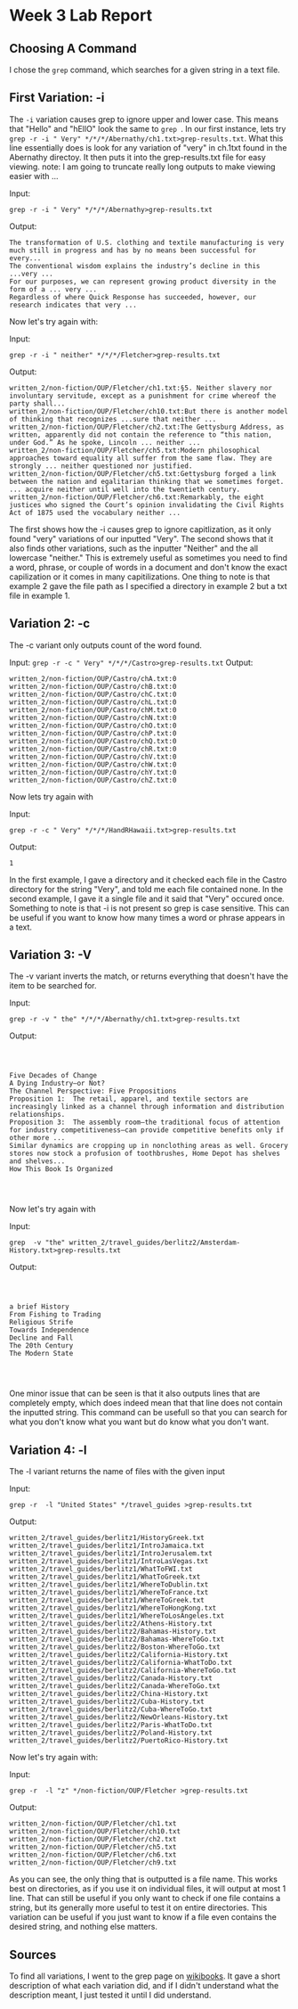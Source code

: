 # Week 3 Lab Report


## Choosing A Command
I chose the `grep` command, which searches for a given string in a text file. 


## First Variation: -i
 The `-i` variation causes grep to ignore upper and lower case. This means that "Hello" and "hEllO" look the same to `grep `.
 In our first instance, lets try `grep -r -i " Very" */*/*/Abernathy/ch1.txt>grep-results.txt`. What this line essentially does is look for any variation of "very" in ch.1txt found in the Abernathy directoy.
 It then puts it into the grep-results.txt file for easy viewing. 
 note: I am going to truncate really long outputs to make viewing easier with ...
 
 Input: 
 ```
 grep -r -i " Very" */*/*/Abernathy>grep-results.txt
 ```
 Output:
 ```
 The transformation of U.S. clothing and textile manufacturing is very much still in progress and has by no means been successful for every...
The conventional wisdom explains the industry’s decline in this ...very ...
For our purposes, we can represent growing product diversity in the form of a ... very ...
Regardless of where Quick Response has succeeded, however, our research indicates that very ...
```
 
Now let's try again with:

Input: 
```
grep -r -i " neither" */*/*/Fletcher>grep-results.txt
```
Output:
```
written_2/non-fiction/OUP/Fletcher/ch1.txt:§5. Neither slavery nor involuntary servitude, except as a punishment for crime whereof the party shall...
written_2/non-fiction/OUP/Fletcher/ch10.txt:But there is another model of thinking that recognizes ...sure that neither ...
written_2/non-fiction/OUP/Fletcher/ch2.txt:The Gettysburg Address, as written, apparently did not contain the reference to “this nation, under God.” As he spoke, Lincoln ... neither ...
written_2/non-fiction/OUP/Fletcher/ch5.txt:Modern philosophical approaches toward equality all suffer from the same flaw. They are strongly ... neither questioned nor justified.
written_2/non-fiction/OUP/Fletcher/ch5.txt:Gettysburg forged a link between the nation and egalitarian thinking that we sometimes forget. ... acquire neither until well into the twentieth century.
written_2/non-fiction/OUP/Fletcher/ch6.txt:Remarkably, the eight justices who signed the Court’s opinion invalidating the Civil Rights Act of 1875 used the vocabulary neither ...
```
The first shows how the -i causes grep to ignore capitlization, as it only found "very" variations of our inputted "Very". The second shows that it also finds other variations, such as the inputter "Neither" and the all lowercase "neither."
This is extremely useful as sometimes you need to find a word, phrase, or couple of words in a document and don't know the exact capilization or it comes in many capitilizations.
One thing to note is that example 2 gave the file path as I specified a directory in example 2 but a txt file in example 1.

## Variation 2: -c
The -c variant only outputs count of the word found.

 Input: `grep -r -c " Very" */*/*/Castro>grep-results.txt`
 Output:
 ```
 written_2/non-fiction/OUP/Castro/chA.txt:0
written_2/non-fiction/OUP/Castro/chB.txt:0
written_2/non-fiction/OUP/Castro/chC.txt:0
written_2/non-fiction/OUP/Castro/chL.txt:0
written_2/non-fiction/OUP/Castro/chM.txt:0
written_2/non-fiction/OUP/Castro/chN.txt:0
written_2/non-fiction/OUP/Castro/chO.txt:0
written_2/non-fiction/OUP/Castro/chP.txt:0
written_2/non-fiction/OUP/Castro/chQ.txt:0
written_2/non-fiction/OUP/Castro/chR.txt:0
written_2/non-fiction/OUP/Castro/chV.txt:0
written_2/non-fiction/OUP/Castro/chW.txt:0
written_2/non-fiction/OUP/Castro/chY.txt:0
written_2/non-fiction/OUP/Castro/chZ.txt:0
```
Now lets try again with 

 Input: 
 ```
 grep -r -c " Very" */*/*/HandRHawaii.txt>grep-results.txt
 ```
 Output:
 ```
 1
 ```
In the first example, I gave a directory and it checked each file in the Castro directory for the string "Very", and told me each file contained none. 
In the second example, I gave it a single file and it said that "Very" occured once. Something to note is that -i is not present so grep is case sensitive.
This can be useful if you want to know how many times a word or phrase appears in a text.

## Variation 3: -V
The -v variant inverts the match, or returns everything that doesn't have the item to be searched for.

Input: 
```
grep -r -v " the" */*/*/Abernathy/ch1.txt>grep-results.txt
```
 Output:
 ```



Five Decades of Change
A Dying Industry—or Not?
The Channel Perspective: Five Propositions
Proposition 1:  The retail, apparel, and textile sectors are increasingly linked as a channel through information and distribution relationships.
Proposition 3:  The assembly room—the traditional focus of attention for industry competitiveness—can provide competitive benefits only if other more ...
Similar dynamics are cropping up in nonclothing areas as well. Grocery stores now stock a profusion of toothbrushes, Home Depot has shelves and shelves...
How This Book Is Organized




```

Now let's try again with

Input: 
```
grep  -v "the" written_2/travel_guides/berlitz2/Amsterdam-History.txt>grep-results.txt
```
 Output:
 ```



a brief History
From Fishing to Trading
Religious Strife
Towards Independence
Decline and Fall
The 20th Century
The Modern State




```
One minor issue that can be seen is that it also outputs lines that are completely empty, which does indeed mean that that line does not contain the inputted string.
This command can be usefull so that you can search for what you don't know what you want but do know what you don't want.


## Variation 4: -l
The -l variant returns the name of files with the given input

 Input: 
 ```
 grep -r  -l "United States" */travel_guides >grep-results.txt
 ```
 Output:
 ```
 written_2/travel_guides/berlitz1/HistoryGreek.txt
written_2/travel_guides/berlitz1/IntroJamaica.txt
written_2/travel_guides/berlitz1/IntroJerusalem.txt
written_2/travel_guides/berlitz1/IntroLasVegas.txt
written_2/travel_guides/berlitz1/WhatToFWI.txt
written_2/travel_guides/berlitz1/WhatToGreek.txt
written_2/travel_guides/berlitz1/WhereToDublin.txt
written_2/travel_guides/berlitz1/WhereToFrance.txt
written_2/travel_guides/berlitz1/WhereToGreek.txt
written_2/travel_guides/berlitz1/WhereToHongKong.txt
written_2/travel_guides/berlitz1/WhereToLosAngeles.txt
written_2/travel_guides/berlitz2/Athens-History.txt
written_2/travel_guides/berlitz2/Bahamas-History.txt
written_2/travel_guides/berlitz2/Bahamas-WhereToGo.txt
written_2/travel_guides/berlitz2/Boston-WhereToGo.txt
written_2/travel_guides/berlitz2/California-History.txt
written_2/travel_guides/berlitz2/California-WhatToDo.txt
written_2/travel_guides/berlitz2/California-WhereToGo.txt
written_2/travel_guides/berlitz2/Canada-History.txt
written_2/travel_guides/berlitz2/Canada-WhereToGo.txt
written_2/travel_guides/berlitz2/China-History.txt
written_2/travel_guides/berlitz2/Cuba-History.txt
written_2/travel_guides/berlitz2/Cuba-WhereToGo.txt
written_2/travel_guides/berlitz2/NewOrleans-History.txt
written_2/travel_guides/berlitz2/Paris-WhatToDo.txt
written_2/travel_guides/berlitz2/Poland-History.txt
written_2/travel_guides/berlitz2/PuertoRico-History.txt
```

Now let's try again with:

 Input: 
 ```
 grep -r  -l "z" */non-fiction/OUP/Fletcher >grep-results.txt
 ```
 Output:
 ```
 written_2/non-fiction/OUP/Fletcher/ch1.txt
written_2/non-fiction/OUP/Fletcher/ch10.txt
written_2/non-fiction/OUP/Fletcher/ch2.txt
written_2/non-fiction/OUP/Fletcher/ch5.txt
written_2/non-fiction/OUP/Fletcher/ch6.txt
written_2/non-fiction/OUP/Fletcher/ch9.txt
```

As you can see, the only thing that is outputted is a file name. This works best on directories, as if you use it on individual files, it will output at most 1 line. 
That can still be useful if you only want to check if one file contains a string, but its generally more useful to test it on entire directories. This variation can be 
useful if you just want to know if a file even contains the desired string, and nothing else matters.


## Sources
To find all variations, I went to the grep page on [wikibooks](https://en.wikibooks.org/wiki/Grep). It gave a short description of what each variation did, and if I didn't understand what the description meant, I just tested it until I did understand.












